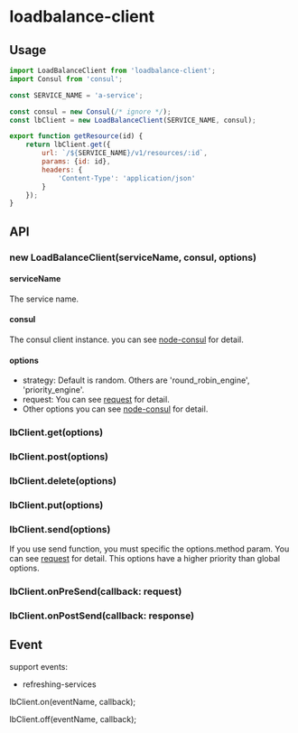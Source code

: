 # loadbalance-client

## Usage
``` javascript
import LoadBalanceClient from 'loadbalance-client';
import Consul from 'consul';

const SERVICE_NAME = 'a-service';

const consul = new Consul(/* ignore */);
const lbClient = new LoadBalanceClient(SERVICE_NAME, consul);

export function getResource(id) {
    return lbClient.get({
        url: `/${SERVICE_NAME}/v1/resources/:id`,
        params: {id: id},
        headers: {
            'Content-Type': 'application/json'
        }
    });
}
```

## API

### new LoadBalanceClient(serviceName, consul, options)

#### serviceName

The service name.

#### consul

The consul client instance. you can see [node-consul](https://github.com/node-cloud/node-consul) for detail.

#### options

* strategy: Default is random. Others are 'round_robin_engine', 'priority_engine'.
* request: You can see [request](https://github.com/request/request) for detail.
* Other options you can see [node-consul](https://github.com/node-cloud/node-consul) for detail.

### lbClient.get(options)
### lbClient.post(options)
### lbClient.delete(options)
### lbClient.put(options)
### lbClient.send(options)

If you use send function, you must specific the options.method param. 
You can see [request](https://github.com/request/request) for detail.
This options have a higher priority than global options.

### lbClient.onPreSend(callback: request)
### lbClient.onPostSend(callback: response)

## Event
support events:

* refreshing-services


lbClient.on(eventName, callback);

lbClient.off(eventName, callback);
